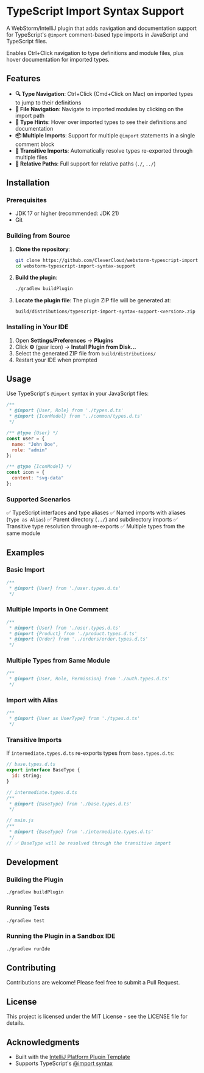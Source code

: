 # TypeScript Import Syntax Support

<!-- Plugin description -->
A WebStorm/IntelliJ plugin that adds navigation and documentation support for TypeScript's `@import` comment-based type imports in JavaScript and TypeScript files.

Enables Ctrl+Click navigation to type definitions and module files, plus hover documentation for imported types.
<!-- Plugin description end -->

## Features

- **🔍 Type Navigation**: Ctrl+Click (Cmd+Click on Mac) on imported types to jump to their definitions
- **📁 File Navigation**: Navigate to imported modules by clicking on the import path
- **📖 Type Hints**: Hover over imported types to see their definitions and documentation
- **📦 Multiple Imports**: Support for multiple `@import` statements in a single comment block
- **🔗 Transitive Imports**: Automatically resolve types re-exported through multiple files
- **📂 Relative Paths**: Full support for relative paths (`./`, `../`)

## Installation

### Prerequisites

- JDK 17 or higher (recommended: JDK 21)
- Git

### Building from Source

1. **Clone the repository**:
   ```bash
   git clone https://github.com/CleverCloud/webstorm-typescript-import-syntax-support.git
   cd webstorm-typescript-import-syntax-support
   ```

2. **Build the plugin**:
   ```bash
   ./gradlew buildPlugin
   ```

3. **Locate the plugin file**:
   The plugin ZIP file will be generated at:
   ```
   build/distributions/typescript-import-syntax-support-<version>.zip
   ```

### Installing in Your IDE

1. Open **Settings/Preferences** → **Plugins**
2. Click **⚙️** (gear icon) → **Install Plugin from Disk...**
3. Select the generated ZIP file from `build/distributions/`
4. Restart your IDE when prompted

## Usage

Use TypeScript's `@import` syntax in your JavaScript files:

```javascript
/**
 * @import {User, Role} from './types.d.ts'
 * @import {IconModel} from '../common/types.d.ts'
 */

/** @type {User} */
const user = {
  name: "John Doe",
  role: "admin"
};

/** @type {IconModel} */
const icon = {
  content: "svg-data"
};
```

### Supported Scenarios

✅ TypeScript interfaces and type aliases
✅ Named imports with aliases (`Type as Alias`)
✅ Parent directory (`../`) and subdirectory imports
✅ Transitive type resolution through re-exports
✅ Multiple types from the same module

## Examples

### Basic Import
```javascript
/**
 * @import {User} from './user.types.d.ts'
 */
```

### Multiple Imports in One Comment
```javascript
/**
 * @import {User} from './user.types.d.ts'
 * @import {Product} from './product.types.d.ts'
 * @import {Order} from '../orders/order.types.d.ts'
 */
```

### Multiple Types from Same Module
```javascript
/**
 * @import {User, Role, Permission} from './auth.types.d.ts'
 */
```

### Import with Alias
```javascript
/**
 * @import {User as UserType} from './types.d.ts'
 */
```

### Transitive Imports
If `intermediate.types.d.ts` re-exports types from `base.types.d.ts`:

```javascript
// base.types.d.ts
export interface BaseType {
  id: string;
}

// intermediate.types.d.ts
/**
 * @import {BaseType} from './base.types.d.ts'
 */

// main.js
/**
 * @import {BaseType} from './intermediate.types.d.ts'
 */
// ✅ BaseType will be resolved through the transitive import
```

## Development

### Building the Plugin

```bash
./gradlew buildPlugin
```

### Running Tests

```bash
./gradlew test
```

### Running the Plugin in a Sandbox IDE

```bash
./gradlew runIde
```

## Contributing

Contributions are welcome! Please feel free to submit a Pull Request.

## License

This project is licensed under the MIT License - see the LICENSE file for details.

## Acknowledgments

- Built with the [IntelliJ Platform Plugin Template](https://github.com/JetBrains/intellij-platform-plugin-template)
- Supports TypeScript's [@import syntax](https://devblogs.microsoft.com/typescript/announcing-typescript-5-3/#import-attributes)